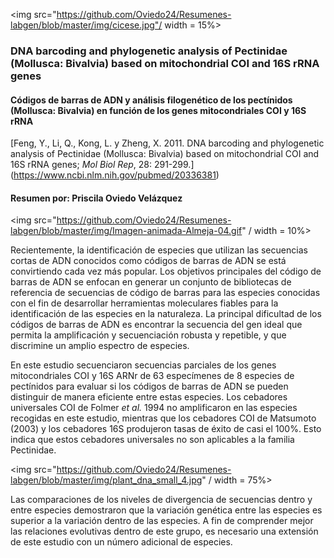 <img src="https://github.com/Oviedo24/Resumenes-labgen/blob/master/img/cicese.jpg"/ width = 15%>

### DNA barcoding and phylogenetic analysis of Pectinidae (Mollusca: Bivalvia) based on mitochondrial COI and 16S rRNA genes
#### Códigos de barras de ADN y análisis filogenético de los pectínidos (Mollusca: Bivalvia) en función de los genes mitocondriales COI y 16S rRNA 
[Feng, Y., Li, Q., Kong, L. y Zheng, X. 2011. DNA barcoding and phylogenetic analysis of Pectinidae (Mollusca: Bivalvia) based on mitochondrial COI and 16S rRNA genes; *Mol Biol Rep*, 28: 291-299.] (https://www.ncbi.nlm.nih.gov/pubmed/20336381)
#### Resumen por: Priscila Oviedo Velázquez
<img src="https://github.com/Oviedo24/Resumenes-labgen/blob/master/img/Imagen-animada-Almeja-04.gif" / width = 10%>


Recientemente, la identificación de especies que utilizan las secuencias cortas de ADN conocidos como códigos de barras de ADN se está convirtiendo cada vez más popular. Los objetivos principales del código de barras de ADN se enfocan en generar un conjunto de bibliotecas de referencia de secuencias de código de barras para las especies conocidas con el fin de desarrollar herramientas moleculares fiables  para la identificación de las especies en la naturaleza.
La principal dificultad de los códigos de barras de ADN es encontrar la secuencia del gen ideal que permita la amplificación y secuenciación robusta y repetible, y que discrimine un amplio espectro de especies.

En este estudio secuenciaron secuencias parciales de los genes mitocondriales COI y 16S ARNr de 63 especímenes de 8 especies de pectínidos para evaluar si los códigos de barras de ADN se pueden distinguir de manera eficiente entre estas especies.
Los cebadores universales COI de Folmer *et al.* 1994 no amplificaron en las especies recogidas en este estudio, mientras que los cebadores COI de Matsumoto (2003) y los cebadores 16S produjeron tasas de éxito de casi el 100%. Esto indica que estos cebadores universales no son aplicables a la familia Pectinidae.

<img src="https://github.com/Oviedo24/Resumenes-labgen/blob/master/img/plant_dna_small_4.jpg" / width = 75%>

Las comparaciones de los niveles de divergencia de secuencias dentro y entre especies demostraron que la variación genética entre las especies es superior a la variación dentro de las especies. A fin de comprender mejor las relaciones evolutivas dentro de este grupo, es necesario una extensión de este estudio con un número adicional de especies.
